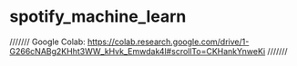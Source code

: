 # spotify_machine_learn
///////
Google Colab: https://colab.research.google.com/drive/1-G266cNABg2KHht3WW_kHvk_Emwdak4l#scrollTo=CKHankYnweKi
///////
